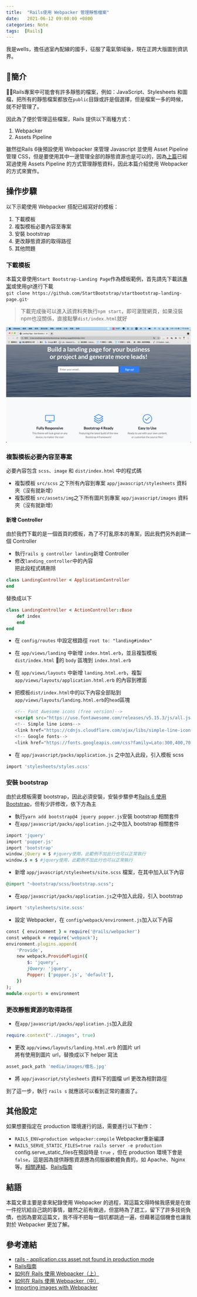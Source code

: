 ```yaml
---
title:  "Rails使用 Webpacker 管理靜態檔案"
date:   2021-06-12 09:00:00 +0800
categories: Note
tags:  [Rails]
--- 
```

我是wells，擔任過室內配線的國手，征服了電氣領域後，現在正跨大版圖到資訊界。

## 簡介
Rails專案中可能會有許多靜態的檔案，例如：JavaScript、Stylesheets 和圖檔，把所有的靜態檔案都放在`public`目錄或許是個選擇，但是檔案一多的時候，就不好管理了。

因此為了便於管理這些檔案，Rails 提供以下兩種方式：
1. Webpacker
2. Assets Pipeline

雖然從Rails 6後預設使用 Webpacker 來管理 Javascript 並使用 Asset Pipeline 管理 CSS，但是要使用其中一邊管理全部的靜態資源也是可以的，因為[上篇](/posts/Rails使用Assets-Pipeline管理靜態檔案/index)已經寫過使用 Assets Pipeline 的方式管理靜態資料，因此本篇介紹使用 Webpacker 的方式來實作。

## 操作步驟
以下示範使用 Webpacker 搭配已經寫好的模板：
1. 下載模板
2. 複製模板必要內容至專案
3. 安裝 bootstrap
4. 更改靜態資源的取得路徑
5. 其他問題

### 下載模板
本篇文章使用`Start Bootstrap-Landing Page`作為模板範例，首先請先下載該[專案](https://github.com/StartBootstrap/startbootstrap-landing-page)或使用git進行下載<br>
`git clone https://github.com/StartBootstrap/startbootstrap-landing-page.git`·
> 下載完成後可以進入該資料夾執行`npm start`，即可瀏覽網頁，如果沒裝npm也沒關係，直接點擊`dist/index.html`就好

![](/assets/images/startbootstrap-landing-page.png)

### 複製模板必要內容至專案
必要內容包含 `scss`、`image` 和 `dist/index.html` 中的程式碼
- 複製模板 `src/scss` 之下所有內容到專案 `app/javascript/stylesheets` 資料夾（沒有就新增）
- 複製模板 `src/assets/img`之下所有圖片到專案 `app/javascript/images` 資料夾（沒有就新增）

#### 新增 Controller
由於我們下載的是一個首頁的模板，為了不打亂原本的專案，因此我們另外創建一個 Controller
- 執行`rails g controller landing`新增 Controller
- 修改`landing_controller`中的內容
<br>把此段程式碼刪除
```ruby
class LandingController < ApplicationController
end
```
替換成以下
```ruby
class LandingController < ActionController::Base
    def index
    end
end
```
- 在 `config/routes` 中設定根路徑 `root to: "landing#index"`
- 在 `app/views/landing` 中新增 `index.html.erb`，並且複製模板 `dist/index.html` 的 `body` 區塊到 `index.html.erb`
- 在 `app/views/layouts` 中新增 `landing.html.erb`，複製 `app/views/layouts/application.html.erb` 的內容到裡面
- 把模板`dist/index.html`中的以下內容全部貼到`app/views/layouts/landing.html.erb`的`head`區塊

    ```html
    <!-- Font Awesome icons (free version)-->
    <script src="https://use.fontawesome.com/releases/v5.15.3/js/all.js" crossorigin="anonymous"><script>
    <!-- Simple line icons-->
    <link href="https://cdnjs.cloudflare.com/ajax/libs/simple-line-icons/2.5.5/csssimple-line-icons.min.css" rel="stylesheet" type="text/css" />
    <!-- Google fonts-->
    <link href="https://fonts.googleapis.com/css?family=Lato:300,400,700,300italic,400italic700italic" rel="stylesheet" type="text/css" />

    ```
- 在 `app/javascript/packs/application.js` 之中加入此段，引入模板 scss
```ruby
import 'stylesheets/styles.scss'
```

### 安裝 bootstrap
由於此模板需要 bootstrap，因此必須安裝，安裝步驟參考[Rails 6 使用 Bootstrap](https://medium.com/@hitobias/rails-6-%E4%BD%BF%E7%94%A8-bootstrap-6201ec4df75e)，但有少許修改，依下方為主

- 執行`yarn add bootstrap@4 jquery popper.js`安裝 bootstrap 相關套件
- 在`app/javascript/packs/application.js`之中加入 bootstrap 相關套件
```ruby
import 'jquery'
import 'popper.js'
import 'bootstrap'
window.jQuery = $ #jquery使用，此範例不加此行也可以正常執行
window.$ = $ #jquery使用，此範例不加此行也可以正常執行
```
- 新增 `app/javascript/stylesheets/site.scss` 檔案，在其中加入以下內容
```ruby
@import "~bootstrap/scss/bootstrap.scss";
```
- 在`app/javascript/packs/application.js`之中加入此段，引入 bootstrap
```ruby
import 'stylesheets/site.scss'
```
- 設定 Webpacker，在 `config/webpack/environment.js`加入以下內容
```ruby
const { environment } = require('@rails/webpacker')
const webpack = require('webpack');
environment.plugins.append(
    'Provide',
    new webpack.ProvidePlugin({
        $: 'jquery',
        jQuery: 'jquery',
        Popper: ['popper.js', 'default'],
    })
);
module.exports = environment
```

### 更改靜態資源的取得路徑
- 在`app/javascript/packs/application.js`加入此段
```ruby
require.context("../images", true)
```
- 更改 `app/views/layouts/landing.html.erb` 的圖片 url
<br>將有使用到圖片 url，替換成以下 helper 寫法
```ruby
asset_pack_path 'media/images/檔名.jpg'
```
- 將 `app/javascript/stylesheets` 資料下的圖檔 url 更改為相對路徑

到了這一步，執行 `rails s` 就應該可以看到正常的畫面了。

## 其他設定
如果想要指定在 production 環境運行的話，需要進行以下動作：
- `RAILS_ENV=production webpacker:compile` Webpacker重新編譯
- `RAILS_SERVE_STATIC_FILES=true rails server -e production`<br>
    config.serve_static_files在預設時是 `true` ，但在 production 環境下會是 `false`，這是因為提供靜態資源應為伺服器軟體負責的，如 Apache、Nginx 等。[相關連結](https://stackoverflow.com/questions/21969549/rails-application-css-asset-not-found-in-production-mode)、[Rails指南](https://guides.rubyonrails.org/v4.2/configuring.html)

## 結語
本篇文章主要是拿來紀錄使用 Webpacker 的過程，寫這篇文得時候我感覺是在做一件挖坑給自己跳的事情，雖然之前有做過，但當時為了趕工，留下了許多技術負債，也因為要寫這篇文，我不得不把每一個坑都跳過一遍，但藉著這個機會也讓我對於 Webpacker 更加了解。

## 參考連結
- [rails - application.css asset not found in production mode](https://stackoverflow.com/questions/21969549/rails-application-css-asset-not-found-in-production-mode)
- [Rails指南](https://guides.rubyonrails.org/v4.2/configuring.html)
- [如何在 Rails 使用 Webpacker（上）](https://kaochenlong.com/2019/11/21/webpacker-with-rails-part-1/)
- [如何在 Rails 使用 Webpacker（中）](https://kaochenlong.com/2019/11/21/webpacker-with-rails-part-2/)
- [Importing images with Webpacker](https://rossta.net/blog/importing-images-with-webpacker.html)